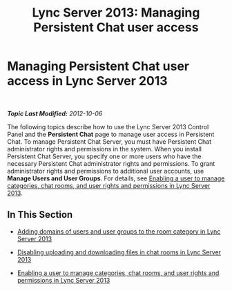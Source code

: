 ﻿---
title: 'Lync Server 2013: Managing Persistent Chat user access'
TOCTitle: Managing Persistent Chat user access
ms:assetid: 588fab46-2960-435b-9ec0-7460079a9088
ms:mtpsurl: https://technet.microsoft.com/en-us/library/Gg398387(v=OCS.15)
ms:contentKeyID: 48184211
ms.date: 07/23/2014
mtps_version: v=OCS.15
---

<div data-xmlns="http://www.w3.org/1999/xhtml">

<div class="topic" data-xmlns="http://www.w3.org/1999/xhtml" data-msxsl="urn:schemas-microsoft-com:xslt" data-cs="http://msdn.microsoft.com/en-us/">

<div data-asp="http://msdn2.microsoft.com/asp">

# Managing Persistent Chat user access in Lync Server 2013

</div>

<div id="mainSection">

<div id="mainBody">

<span> </span>

_**Topic Last Modified:** 2012-10-06_

The following topics describe how to use the Lync Server 2013 Control Panel and the **Persistent Chat** page to manage user access in Persistent Chat. To manage Persistent Chat Server, you must have Persistent Chat administrator rights and permissions in the system. When you install Persistent Chat Server, you specify one or more users who have the necessary Persistent Chat administrator rights and permissions. To grant administrator rights and permissions to additional user accounts, use **Manage Users and User Groups**. For details, see [Enabling a user to manage categories, chat rooms, and user rights and permissions in Lync Server 2013](lync-server-2013-enabling-a-user-to-manage-categories-chat-rooms-and-user-rights-and-permissions.md).

<div>

## In This Section

  - [Adding domains of users and user groups to the room category in Lync Server 2013](lync-server-2013-adding-domains-of-users-and-user-groups-to-the-room-category.md)

  - [Disabling uploading and downloading files in chat rooms in Lync Server 2013](lync-server-2013-disabling-uploading-and-downloading-files-in-chat-rooms.md)

  - [Enabling a user to manage categories, chat rooms, and user rights and permissions in Lync Server 2013](lync-server-2013-enabling-a-user-to-manage-categories-chat-rooms-and-user-rights-and-permissions.md)

</div>

</div>

<span> </span>

</div>

</div>

</div>

